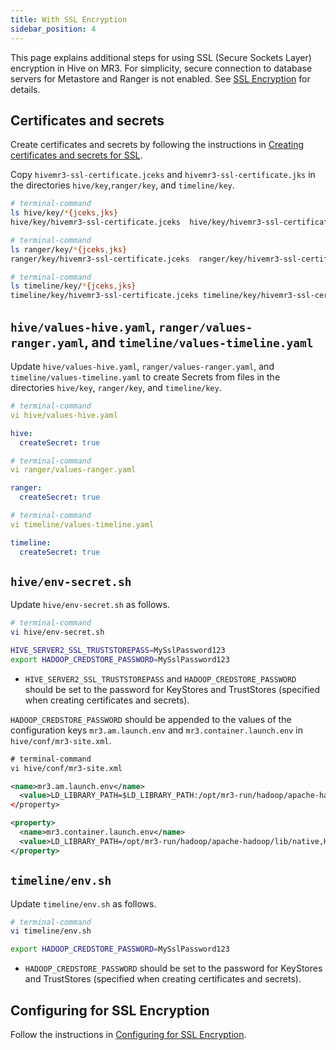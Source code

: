 ```yaml
---
title: With SSL Encryption
sidebar_position: 4
---
```


This page explains additional steps for 
using SSL (Secure Sockets Layer) encryption in Hive on MR3.
For simplicity,
secure connection to database servers for Metastore and Ranger is not enabled.
See [SSL Encryption](../../../guides/ssl/) for details.

## Certificates and secrets

Create certificates and secrets by following the instructions in
[Creating certificates and secrets for SSL](../common/create-ssl).

Copy `hivemr3-ssl-certificate.jceks` and `hivemr3-ssl-certificate.jks`
in the directories `hive/key`,`ranger/key`, and `timeline/key`.

```sh
# terminal-command
ls hive/key/*{jceks,jks}
hive/key/hivemr3-ssl-certificate.jceks  hive/key/hivemr3-ssl-certificate.jks

# terminal-command
ls ranger/key/*{jceks,jks}
ranger/key/hivemr3-ssl-certificate.jceks  ranger/key/hivemr3-ssl-certificate.jks

# terminal-command
ls timeline/key/*{jceks,jks}
timeline/key/hivemr3-ssl-certificate.jceks timeline/key/hivemr3-ssl-certificate.jks
```

## `hive/values-hive.yaml`, `ranger/values-ranger.yaml`, and `timeline/values-timeline.yaml`

Update `hive/values-hive.yaml`, `ranger/values-ranger.yaml`, and `timeline/values-timeline.yaml`
to create Secrets from files in the directories `hive/key`, `ranger/key`, and `timeline/key`.

```yaml
# terminal-command
vi hive/values-hive.yaml

hive:
  createSecret: true
```

```yaml
# terminal-command
vi ranger/values-ranger.yaml

ranger:
  createSecret: true
```

```yaml
# terminal-command
vi timeline/values-timeline.yaml

timeline:
  createSecret: true
```

## `hive/env-secret.sh`

Update `hive/env-secret.sh` as follows.

```sh
# terminal-command
vi hive/env-secret.sh

HIVE_SERVER2_SSL_TRUSTSTOREPASS=MySslPassword123
export HADOOP_CREDSTORE_PASSWORD=MySslPassword123
``` 
* `HIVE_SERVER2_SSL_TRUSTSTOREPASS` and `HADOOP_CREDSTORE_PASSWORD` should be set to the password for KeyStores and TrustStores (specified when creating certificates and secrets).

`HADOOP_CREDSTORE_PASSWORD` should be appended to the values of the configuration keys `mr3.am.launch.env` and `mr3.container.launch.env`
in `hive/conf/mr3-site.xml`.

```xml
# terminal-command
vi hive/conf/mr3-site.xml

<name>mr3.am.launch.env</name>
  <value>LD_LIBRARY_PATH=$LD_LIBRARY_PATH:/opt/mr3-run/hadoop/apache-hadoop/lib/native,HADOOP_CREDSTORE_PASSWORD,AWS_ACCESS_KEY_ID,AWS_SECRET_ACCESS_KEY,AWS_REGION</value>
</property>

<property>
  <name>mr3.container.launch.env</name>
  <value>LD_LIBRARY_PATH=/opt/mr3-run/hadoop/apache-hadoop/lib/native,HADOOP_CREDSTORE_PASSWORD,AWS_ACCESS_KEY_ID,AWS_SECRET_ACCESS_KEY,AWS_REGION</value>
</property>
```

## `timeline/env.sh`

Update `timeline/env.sh` as follows.

```sh
# terminal-command
vi timeline/env.sh

export HADOOP_CREDSTORE_PASSWORD=MySslPassword123
```

* `HADOOP_CREDSTORE_PASSWORD` should be set to the password for KeyStores and TrustStores (specified when creating certificates and secrets).

## Configuring for SSL Encryption

Follow the instructions in [Configuring for SSL Encryption](../common/configure-ssl).

